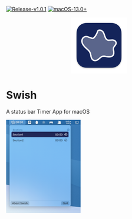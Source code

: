 [![Release-v1.0.1](https://img.shields.io/badge/Release-v1.0.1-14245A)](https://github.com/norcrowe/Swish/releases/tag/v1.0.1) [![macOS-13.0+](https://img.shields.io/badge/macOS-13.0+-14245A)](https://apps.apple.com/us/app/macos-ventura/id1638787999)

<p align="center">
 <img width="30%" alt="Swish Logo" src="https://github.com/norcrowe/Swish/blob/main/Swish/Resources/Assets.xcassets/Icon.imageset/Icon.png?raw=true">
</p>


# Swish

A status bar Timer App for macOS

<img src="https://github.com/norcrowe/Swish/blob/main/Swish/Resources/Screenshot.png?raw=true" alt="Screenshot" style="width:40%; aspect-ratio:0.8;"> 